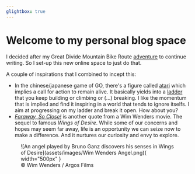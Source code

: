 ```yaml
---
glightbox: true
---
```


# Welcome to my personal blog space

I decided after my Great Divide Mountain Bike Route [adventure](https://divide.siroccomeister.net) to continue writing. So I set-up this new online space to just do that. 

A couple of inspirations that I combined to incept this:

- In the chinese/japanese game of GO, there's a figure called [atari](https://en.wikipedia.org/wiki/List_of_Go_terms#Atari) which implies a call for action to remain alive. It basically yields into a [ladder](https://en.wikipedia.org/wiki/Ladder_(Go)) that you keep building or climbing or (...) breaking. I like the momentum that is implied and find it inspiring in a world that tends to ignore itselfs. I aim at progressing on my ladder and break it open. How about you?
- [*Faraway, So Close!*](https://en.wikipedia.org/wiki/Faraway,_So_Close!) is another quote from a Wim Wenders movie. The sequel to famous *Wings of Desire*. While some of our concerns and hopes may seem far away, life is an opportunity we can seize now to make a difference. And it nurtures our curiosity and envy to explore. 

<figure markdown>
![An angel played by Bruno Ganz discovers his senses in Wings of Desire](assets/images/Wim Wenders Angel.png){ width="500px" }
<figcaption markdown>© Wim Wenders / Argos Films </figcaption>
</figure>

